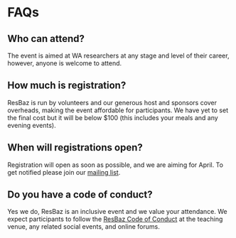 # FAQs

## Who can attend?
The event is aimed at WA researchers at any stage and level of their career, however, anyone is welcome to attend.

## How much is registration?
ResBaz is run by volunteers and our generous host and sponsors cover overheads, making the event affordable for participants. We have yet to set the final cost but it will be below $100 (this includes your meals and any evening events).

## When will registrations open?
Registration will open as soon as possible, and we are aiming for April.
To get notified please join our [mailing list](http://eepurl.com/cpLx6r).

## Do you have a code of conduct?

Yes we do, ResBaz is an inclusive event and we value your attendance. We expect participants to follow the [ResBaz Code of Conduct](https://resbazblog.wordpress.com/code-of-conduct/) at the teaching venue, any related social events, and online forums. 